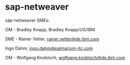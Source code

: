 # sap-netweaver
sap-netweaver
SMEs:

OM - Bradley Knapp, Bradley Knapp/US/IBM

SME - Rainer Vetter, rainer.vetter@de.ibm.com

Ingo Dahm, ingo.dahm@palmarium-itc.com

OM - Wolfgang Knobloch, wolfgang.knobloch@de.ibm.com
